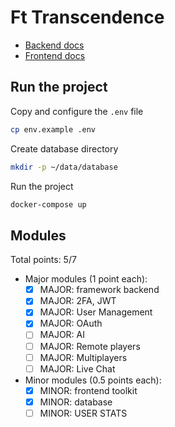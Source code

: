 
# Ft Transcendence

- [Backend docs](docs/backend.md)
- [Frontend docs](docs/frontend.md)

## Run the project

Copy and configure the `.env` file

```bash
cp env.example .env
```

Create database directory
```bash
mkdir -p ~/data/database
```

Run the project

```bash
docker-compose up
```

## Modules

Total points: 5/7

- Major modules (1 point each):
  - [x] MAJOR: framework backend
  - [x] MAJOR: 2FA, JWT
  - [x] MAJOR: User Management
  - [x] MAJOR: OAuth
  - [ ] MAJOR: AI
  - [ ] MAJOR: Remote players
  - [ ] MAJOR: Multiplayers
  - [ ] MAJOR: Live Chat

- Minor modules (0.5 points each):
  - [x] MINOR: frontend toolkit
  - [x] MINOR: database
  - [ ] MINOR: USER STATS
